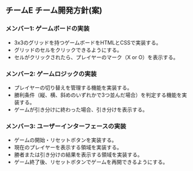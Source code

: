 ## チームE チーム開発方針(案)

### メンバー1: ゲームボードの実装
- 3x3のグリッドを持つゲームボードをHTMLとCSSで実装する。
- グリッドのセルをクリックできるようにする。
- セルがクリックされたら、プレイヤーのマーク（X or O）を表示する。

### メンバー2: ゲームロジックの実装
- プレイヤーの切り替えを管理する機能を実装する。
- 勝利条件（縦、横、斜めのいずれかで3つ並んだ場合）を判定する機能を実装する。
- ゲームが引き分けに終わった場合、引き分けを表示する。

### メンバー3: ユーザーインターフェースの実装
- ゲームの開始・リセットボタンを実装する。
- 現在のプレイヤーを表示する領域を実装する。
- 勝者または引き分けの結果を表示する領域を実装する。
- ゲーム終了後、リセットボタンでゲームを再開できるようにする。
